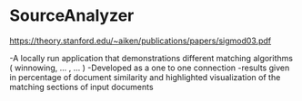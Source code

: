 # SourceAnalyzer

https://theory.stanford.edu/~aiken/publications/papers/sigmod03.pdf


-A locally run application that demonstrations different matching algorithms ( winnowing, ... , ... ) 
-Developed as a one to one connection
-results given in percentage of document similarity and highlighted visualization of the matching sections of input documents
